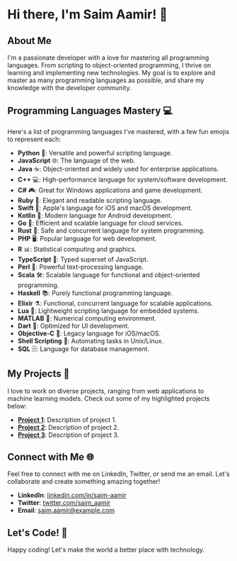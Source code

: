 
# Hi there, I'm Saim Aamir! 👋

## About Me
I'm a passionate developer with a love for mastering all programming languages. From scripting to object-oriented programming, I thrive on learning and implementing new technologies. My goal is to explore and master as many programming languages as possible, and share my knowledge with the developer community.

## Programming Languages Mastery 💻

Here's a list of programming languages I've mastered, with a few fun emojis to represent each:

- **Python** 🐍: Versatile and powerful scripting language.
- **JavaScript** 🌐: The language of the web.
- **Java** ☕: Object-oriented and widely used for enterprise applications.
- **C++** 💻: High-performance language for system/software development.
- **C#** 🎮: Great for Windows applications and game development.
- **Ruby** 💎: Elegant and readable scripting language.
- **Swift** 🍏: Apple's language for iOS and macOS development.
- **Kotlin** 📱: Modern language for Android development.
- **Go** 🚀: Efficient and scalable language for cloud services.
- **Rust** 🦀: Safe and concurrent language for system programming.
- **PHP** 🖥️: Popular language for web development.
- **R** 📊: Statistical computing and graphics.
- **TypeScript** 📝: Typed superset of JavaScript.
- **Perl** 🐫: Powerful text-processing language.
- **Scala** 🛠️: Scalable language for functional and object-oriented programming.
- **Haskell** 📚: Purely functional programming language.
- **Elixir** ⚗️: Functional, concurrent language for scalable applications.
- **Lua** 🌙: Lightweight scripting language for embedded systems.
- **MATLAB** 📐: Numerical computing environment.
- **Dart** 🎯: Optimized for UI development.
- **Objective-C** 📱: Legacy language for iOS/macOS.
- **Shell Scripting** 🐚: Automating tasks in Unix/Linux.
- **SQL** 🗄️: Language for database management.

## My Projects 📂

I love to work on diverse projects, ranging from web applications to machine learning models. Check out some of my highlighted projects below:

- **[Project 1](https://github.com/SaimAamir/Project1)**: Description of project 1.
- **[Project 2](https://github.com/SaimAamir/Project2)**: Description of project 2.
- **[Project 3](https://github.com/SaimAamir/Project3)**: Description of project 3.

## Connect with Me 🌐

Feel free to connect with me on LinkedIn, Twitter, or send me an email. Let's collaborate and create something amazing together!

- **LinkedIn**: [linkedin.com/in/saim-aamir](https://www.linkedin.com/in/saim-aamir)
- **Twitter**: [twitter.com/saim_aamir](https://twitter.com/saim_aamir)
- **Email**: [saim.aamir@example.com](mailto:saim.aamir@example.com)

## Let's Code! 🚀

Happy coding! Let's make the world a better place with technology.

